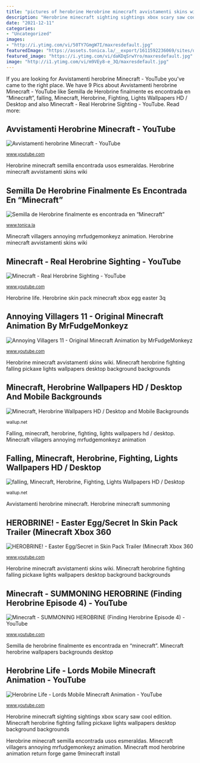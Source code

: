 ```yaml
---
title: "pictures of herobrine Herobrine minecraft avvistamenti skins wiki"
description: "Herobrine minecraft sighting sightings xbox scary saw cool edition"
date: "2021-12-11"
categories:
- "Uncategorized"
images:
- "http://i.ytimg.com/vi/50TY7GmgW7I/maxresdefault.jpg"
featuredImage: "https://assets.tonica.la/__export/1611592236069/sites/debate/img/2021/01/25/semilla-de-herobrine-es-encontrada.jpg_242310155.jpg"
featured_image: "https://i.ytimg.com/vi/daKDqSrwYro/maxresdefault.jpg"
image: "http://i1.ytimg.com/vi/m9VEy8-e_3Q/maxresdefault.jpg"
---
```


If you are looking for Avvistamenti herobrine Minecraft - YouTube you've came to the right place. We have 9 Pics about Avvistamenti herobrine Minecraft - YouTube like Semilla de Herobrine finalmente es encontrada en “Minecraft”, falling, Minecraft, Herobrine, Fighting, Lights Wallpapers HD / Desktop and also Minecraft - Real Herobrine Sighting - YouTube. Read more:

## Avvistamenti Herobrine Minecraft - YouTube

![Avvistamenti herobrine Minecraft - YouTube](https://i.ytimg.com/vi/zIMltzAX1I0/maxresdefault.jpg "Minecraft, herobrine wallpapers hd / desktop and mobile backgrounds")

<small>www.youtube.com</small>

Herobrine minecraft semilla encontrada usos esmeraldas. Herobrine minecraft avvistamenti skins wiki

## Semilla De Herobrine Finalmente Es Encontrada En “Minecraft”

![Semilla de Herobrine finalmente es encontrada en “Minecraft”](https://assets.tonica.la/__export/1611592236069/sites/debate/img/2021/01/25/semilla-de-herobrine-es-encontrada.jpg_242310155.jpg "Avvistamenti herobrine minecraft")

<small>www.tonica.la</small>

Minecraft villagers annoying mrfudgemonkeyz animation. Herobrine minecraft avvistamenti skins wiki

## Minecraft - Real Herobrine Sighting - YouTube

![Minecraft - Real Herobrine Sighting - YouTube](http://i.ytimg.com/vi/50TY7GmgW7I/maxresdefault.jpg "Herobrine minecraft avvistamenti skins wiki")

<small>www.youtube.com</small>

Herobrine life. Herobrine skin pack minecraft xbox egg easter 3q

## Annoying Villagers 11 - Original Minecraft Animation By MrFudgeMonkeyz

![Annoying Villagers 11 - Original Minecraft Animation by MrFudgeMonkeyz](https://i.ytimg.com/vi/8ZNxZzzyvUo/maxresdefault.jpg "Annoying villagers 11")

<small>www.youtube.com</small>

Herobrine minecraft avvistamenti skins wiki. Minecraft herobrine fighting falling pickaxe lights wallpapers desktop background backgrounds

## Minecraft, Herobrine Wallpapers HD / Desktop And Mobile Backgrounds

![Minecraft, Herobrine Wallpapers HD / Desktop and Mobile Backgrounds](http://wallup.net/wp-content/uploads/2016/05/27/63767-Minecraft-Herobrine.jpg "Falling, minecraft, herobrine, fighting, lights wallpapers hd / desktop")

<small>wallup.net</small>

Falling, minecraft, herobrine, fighting, lights wallpapers hd / desktop. Minecraft villagers annoying mrfudgemonkeyz animation

## Falling, Minecraft, Herobrine, Fighting, Lights Wallpapers HD / Desktop

![falling, Minecraft, Herobrine, Fighting, Lights Wallpapers HD / Desktop](https://wallup.net/wp-content/uploads/2017/11/22/380277-falling-Minecraft-Herobrine-fighting-lights.jpg "Avvistamenti herobrine minecraft")

<small>wallup.net</small>

Avvistamenti herobrine minecraft. Herobrine minecraft summoning

## HEROBRINE! - Easter Egg/Secret In Skin Pack Trailer (Minecraft Xbox 360

![HEROBRINE! - Easter Egg/Secret in Skin Pack Trailer (Minecraft Xbox 360](http://i1.ytimg.com/vi/m9VEy8-e_3Q/maxresdefault.jpg "Herobrine minecraft summoning")

<small>www.youtube.com</small>

Herobrine minecraft avvistamenti skins wiki. Minecraft herobrine fighting falling pickaxe lights wallpapers desktop background backgrounds

## Minecraft - SUMMONING HEROBRINE (Finding Herobrine Episode 4) - YouTube

![Minecraft - SUMMONING HEROBRINE (Finding Herobrine Episode 4) - YouTube](https://i.ytimg.com/vi/QyCjvfsRgQg/maxresdefault.jpg "Minecraft, herobrine wallpapers hd / desktop and mobile backgrounds")

<small>www.youtube.com</small>

Semilla de herobrine finalmente es encontrada en “minecraft”. Minecraft herobrine wallpapers backgrounds desktop

## Herobrine Life - Lords Mobile Minecraft Animation - YouTube

![Herobrine Life - Lords Mobile Minecraft Animation - YouTube](https://i.ytimg.com/vi/daKDqSrwYro/maxresdefault.jpg "Falling, minecraft, herobrine, fighting, lights wallpapers hd / desktop")

<small>www.youtube.com</small>

Herobrine minecraft sighting sightings xbox scary saw cool edition. Minecraft herobrine fighting falling pickaxe lights wallpapers desktop background backgrounds

Herobrine minecraft semilla encontrada usos esmeraldas. Minecraft villagers annoying mrfudgemonkeyz animation. Minecraft mod herobrine animation return forge game 9minecraft install
